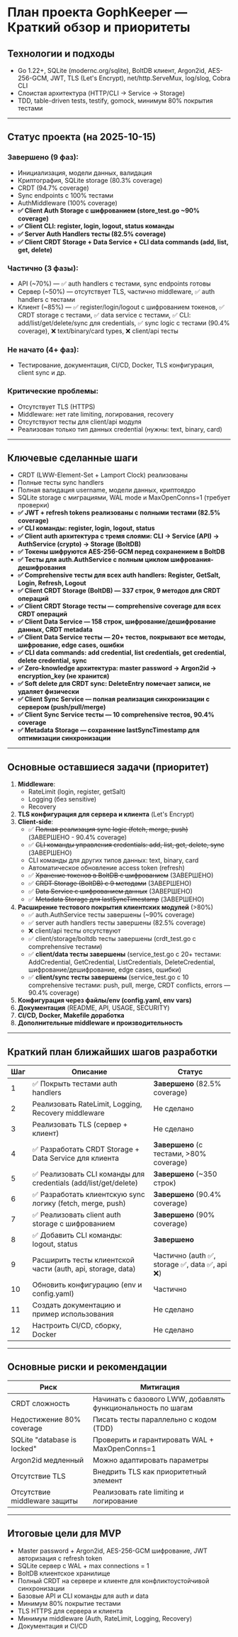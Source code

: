 # План проекта GophKeeper — Краткий обзор и приоритеты

## Технологии и подходы
- Go 1.22+, SQLite (modernc.org/sqlite), BoltDB клиент, Argon2id, AES-256-GCM, JWT, TLS (Let's Encrypt), net/http.ServeMux, log/slog, Cobra CLI
- Слоистая архитектура (HTTP/CLI → Service → Storage)
- TDD, table-driven tests, testify, gomock, минимум 80% покрытия тестами

---

## Статус проекта (на 2025-10-15)

### Завершено (9 фаз):
- Инициализация, модели данных, валидация
- Криптография, SQLite storage (80.3% coverage)
- CRDT (94.7% coverage)
- Sync endpoints с 100% тестами
- AuthMiddleware (100% coverage)
- **✅ Client Auth Storage с шифрованием (store_test.go ~90% coverage)**
- **✅ Client CLI: register, login, logout, status команды**
- **✅ Server Auth Handlers тесты (82.5% coverage)**
- **✅ Client CRDT Storage + Data Service + CLI data commands (add, list, get, delete)**

### Частично (3 фазы):
- API (~70%) — ✅ auth handlers с тестами, sync endpoints готовы
- Сервер (~50%) — отсутствует TLS, частично middleware, ✅ auth handlers с тестами
- Клиент (~85%) — ✅ register/login/logout с шифрованием токенов, ✅ CRDT storage с тестами, ✅ data service с тестами, ✅ CLI: add/list/get/delete/sync для credentials, ✅ sync logic с тестами (90.4% coverage), ❌ text/binary/card types, ❌ client/api тесты

### Не начато (4+ фаз):
- Тестирование, документация, CI/CD, Docker, TLS конфигурация, client sync и др.

### Критические проблемы:
- Отсутствует TLS (HTTPS)
- Middleware: нет rate limiting, логирования, recovery
- Отсутствуют тесты для client/api модуля
- Реализован только тип данных credential (нужны: text, binary, card)

---

## Ключевые сделанные шаги
- CRDT (LWW-Element-Set + Lamport Clock) реализованы
- Полные тесты sync handlers
- Полная валидация username, модели данных, криптоядро
- SQLite storage с миграциями, WAL mode и MaxOpenConns=1 (требует проверки)
- **✅ JWT + refresh tokens реализованы с полными тестами (82.5% coverage)**
- **✅ CLI команды: register, login, logout, status**
- **✅ Client auth архитектура с тремя слоями: CLI → Service (API) → AuthService (crypto) → Storage (BoltDB)**
- **✅ Токены шифруются AES-256-GCM перед сохранением в BoltDB**
- **✅ Тесты для auth.AuthService с полным циклом шифрования-дешифрования**
- **✅ Comprehensive тесты для всех auth handlers: Register, GetSalt, Login, Refresh, Logout**
- **✅ Client CRDT Storage (BoltDB) — 337 строк, 9 методов для CRDT операций**
- **✅ Client CRDT Storage тесты — comprehensive coverage для всех CRDT операций**
- **✅ Client Data Service — 158 строк, шифрование/дешифрование данных, CRDT metadata**
- **✅ Client Data Service тесты — 20+ тестов, покрывают все методы, шифрование, edge cases, ошибки**
- **✅ CLI data commands: add credential, list credentials, get credential, delete credential, sync**
- **✅ Zero-knowledge архитектура: master password → Argon2id → encryption_key (не хранится)**
- **✅ Soft delete для CRDT sync: DeleteEntry помечает записи, не удаляет физически**
- **✅ Client Sync Service — полная реализация синхронизации с сервером (push/pull/merge)**
- **✅ Client Sync Service тесты — 10 comprehensive тестов, 90.4% coverage**
- **✅ Metadata Storage — сохранение lastSyncTimestamp для оптимизации синхронизации**

---

## Основные оставшиеся задачи (приоритет)

1. **Middleware**:
   - RateLimit (login, register, getSalt)
   - Logging (без sensitive)
   - Recovery
2. **TLS конфигурация для сервера и клиента** (Let's Encrypt)
3. **Client-side**:
   - ✅ ~~Полная реализация sync logic (fetch, merge, push)~~ (ЗАВЕРШЕНО - 90.4% coverage)
   - ✅ ~~CLI команды управления credentials: add, list, get, delete, sync~~ (ЗАВЕРШЕНО)
   - CLI команды для других типов данных: text, binary, card
   - Автоматическое обновление access token (refresh)
   - ✅ ~~Хранение токенов в BoltDB с шифрованием~~ (ЗАВЕРШЕНО)
   - ✅ ~~CRDT Storage (BoltDB) с 9 методами~~ (ЗАВЕРШЕНО)
   - ✅ ~~Data Service с шифрованием данных~~ (ЗАВЕРШЕНО)
   - ✅ ~~Metadata Storage для lastSyncTimestamp~~ (ЗАВЕРШЕНО)
4. **Расширение тестового покрытия клиентских модулей** (>80%)
   - ✅ auth.AuthService тесты завершены (~90% coverage)
   - ✅ server auth handlers тесты завершены (82.5% coverage)
   - ❌ client/api тесты отсутствуют
   - ✅ client/storage/boltdb тесты завершены (crdt_test.go с comprehensive тестами)
   - ✅ **client/data тесты завершены** (service_test.go с 20+ тестами: AddCredential, GetCredential, ListCredentials, DeleteCredential, шифрование/дешифрование, edge cases, ошибки)
   - ✅ **client/sync тесты завершены** (service_test.go с 10 comprehensive тестами: push, pull, merge, CRDT conflicts, errors — 90.4% coverage)
5. **Конфигурация через файлы/env (config.yaml, env vars)**
6. **Документация** (README, API, USAGE, SECURITY)
7. **CI/CD, Docker, Makefile доработка**
8. **Дополнительные middleware и производительность**

---

## Краткий план ближайших шагов разработки

| Шаг | Описание | Статус |
|------|-----------|--------|
| 1 | ✅ Покрыть тестами auth handlers | **Завершено** (82.5% coverage) |
| 2 | Реализовать RateLimit, Logging, Recovery middleware | Не сделано |
| 3 | Реализовать TLS (сервер + клиент) | Не сделано |
| 4 | ✅ Разработать CRDT Storage + Data Service для клиента | **Завершено** (с тестами, >80% coverage) |
| 5 | ✅ Реализовать CLI команды для credentials (add/list/get/delete) | **Завершено** (~350 строк) |
| 6 | ✅ Разработать клиентскую sync логику (fetch, merge, push) | **Завершено** (90.4% coverage) |
| 7 | ✅ Реализовать client auth storage с шифрованием | **Завершено** (90% coverage) |
| 8 | ✅ Добавить CLI команды: logout, status | **Завершено** |
| 9 | Расширить тесты клиентской части (auth, api, storage, data) | Частично (auth ✅, storage ✅, data ✅, api ❌) |
| 10 | Обновить конфигурацию (env и config.yaml) | Частично |
| 11 | Создать документацию и пример использования | Не сделано |
| 12 | Настроить CI/CD, сборку, Docker | Не сделано |

---

## Основные риски и рекомендации

| Риск | Митигация |
|-------|-----------|
| CRDT сложность | Начинать с базового LWW, добавлять функциональность по шагам |
| Недостижение 80% coverage | Писать тесты параллельно с кодом (TDD) |
| SQLite "database is locked" | Проверить и гарантировать WAL + MaxOpenConns=1 |
| Argon2id медленный | Можно адаптировать параметры |
| Отсутствие TLS | Внедрить TLS как приоритетный элемент |
| Отсутствие middleware защиты | Реализовать rate limiting и логирование |

---

## Итоговые цели для MVP

- Master password + Argon2id, AES-256-GCM шифрование, JWT авторизация с refresh token
- SQLite сервер с WAL + max connections = 1
- BoltDB клиентское хранилище
- Полный CRDT на сервере и клиенте для конфликтоустойчивой синхронизации
- Базовые API и CLI команды для auth и data
- Минимум 80% покрытие тестами
- TLS HTTPS для сервера и клиента
- Минимум middleware (Auth, RateLimit, Logging, Recovery)
- Документация и CI/CD
